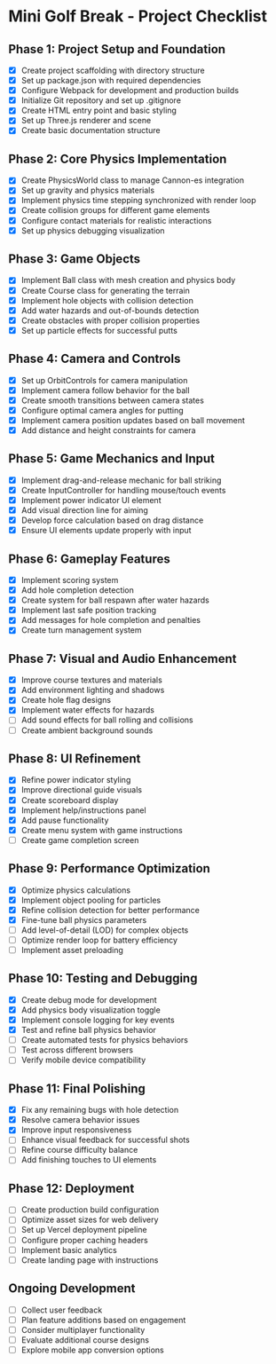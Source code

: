 # Mini Golf Break - Project Checklist

## Phase 1: Project Setup and Foundation

- [x] Create project scaffolding with directory structure
- [x] Set up package.json with required dependencies
- [x] Configure Webpack for development and production builds
- [x] Initialize Git repository and set up .gitignore
- [x] Create HTML entry point and basic styling
- [x] Set up Three.js renderer and scene
- [x] Create basic documentation structure

## Phase 2: Core Physics Implementation

- [x] Create PhysicsWorld class to manage Cannon-es integration
- [x] Set up gravity and physics materials
- [x] Implement physics time stepping synchronized with render loop
- [x] Create collision groups for different game elements
- [x] Configure contact materials for realistic interactions
- [x] Set up physics debugging visualization

## Phase 3: Game Objects

- [x] Implement Ball class with mesh creation and physics body
- [x] Create Course class for generating the terrain
- [x] Implement hole objects with collision detection
- [x] Add water hazards and out-of-bounds detection
- [x] Create obstacles with proper collision properties
- [x] Set up particle effects for successful putts

## Phase 4: Camera and Controls

- [x] Set up OrbitControls for camera manipulation
- [x] Implement camera follow behavior for the ball
- [x] Create smooth transitions between camera states
- [x] Configure optimal camera angles for putting
- [x] Implement camera position updates based on ball movement
- [x] Add distance and height constraints for camera

## Phase 5: Game Mechanics and Input

- [x] Implement drag-and-release mechanic for ball striking
- [x] Create InputController for handling mouse/touch events
- [x] Implement power indicator UI element
- [x] Add visual direction line for aiming
- [x] Develop force calculation based on drag distance
- [x] Ensure UI elements update properly with input

## Phase 6: Gameplay Features

- [x] Implement scoring system
- [x] Add hole completion detection
- [x] Create system for ball respawn after water hazards
- [x] Implement last safe position tracking
- [x] Add messages for hole completion and penalties
- [x] Create turn management system

## Phase 7: Visual and Audio Enhancement

- [x] Improve course textures and materials
- [x] Add environment lighting and shadows
- [x] Create hole flag designs
- [x] Implement water effects for hazards
- [ ] Add sound effects for ball rolling and collisions
- [ ] Create ambient background sounds

## Phase 8: UI Refinement

- [x] Refine power indicator styling
- [x] Improve directional guide visuals
- [x] Create scoreboard display
- [x] Implement help/instructions panel
- [x] Add pause functionality
- [x] Create menu system with game instructions
- [ ] Create game completion screen

## Phase 9: Performance Optimization

- [x] Optimize physics calculations
- [x] Implement object pooling for particles
- [x] Refine collision detection for better performance
- [x] Fine-tune ball physics parameters
- [ ] Add level-of-detail (LOD) for complex objects
- [ ] Optimize render loop for battery efficiency
- [ ] Implement asset preloading

## Phase 10: Testing and Debugging

- [x] Create debug mode for development
- [x] Add physics body visualization toggle
- [x] Implement console logging for key events
- [x] Test and refine ball physics behavior
- [ ] Create automated tests for physics behaviors
- [ ] Test across different browsers
- [ ] Verify mobile device compatibility

## Phase 11: Final Polishing

- [x] Fix any remaining bugs with hole detection
- [x] Resolve camera behavior issues
- [x] Improve input responsiveness
- [ ] Enhance visual feedback for successful shots
- [ ] Refine course difficulty balance
- [ ] Add finishing touches to UI elements

## Phase 12: Deployment

- [ ] Create production build configuration
- [ ] Optimize asset sizes for web delivery
- [ ] Set up Vercel deployment pipeline
- [ ] Configure proper caching headers
- [ ] Implement basic analytics
- [ ] Create landing page with instructions

## Ongoing Development

- [ ] Collect user feedback
- [ ] Plan feature additions based on engagement
- [ ] Consider multiplayer functionality
- [ ] Evaluate additional course designs
- [ ] Explore mobile app conversion options 